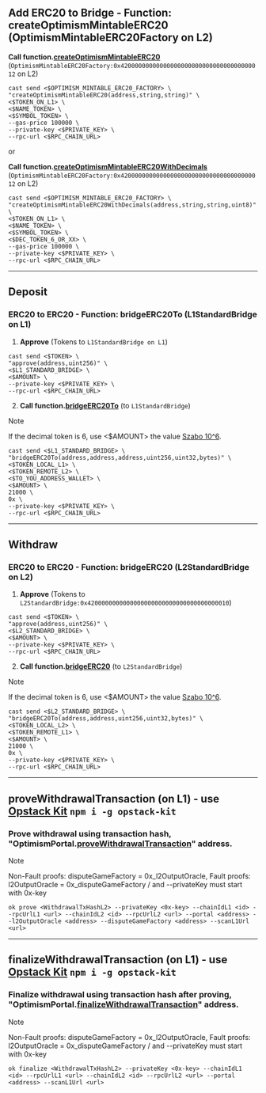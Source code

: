 ## Add ERC20 to Bridge - Function: createOptimismMintableERC20 (OptimismMintableERC20Factory on L2)
**Call function.[createOptimismMintableERC20](https://github.com/ethereum-optimism/optimism/blob/op-contracts/v2.0.0-beta.3/packages/contracts-bedrock/src/universal/OptimismMintableERC20Factory.sol#L91C1-L105C6)** (`OptimismMintableERC20Factory:0x4200000000000000000000000000000000000012` on L2)
```
cast send <$OPTIMISM_MINTABLE_ERC20_FACTORY> \
"createOptimismMintableERC20(address,string,string)" \
<$TOKEN_ON_L1> \
<$NAME_TOKEN> \
<$SYMBOL_TOKEN> \
--gas-price 100000 \
--private-key <$PRIVATE_KEY> \
--rpc-url <$RPC_CHAIN_URL>
```

or

**Call function.[createOptimismMintableERC20WithDecimals](https://github.com/ethereum-optimism/optimism/blob/op-contracts/v2.0.0-beta.3/packages/contracts-bedrock/src/universal/OptimismMintableERC20Factory.sol#L107C1-L139C6)** (`OptimismMintableERC20Factory:0x4200000000000000000000000000000000000012` on L2)
```
cast send <$OPTIMISM_MINTABLE_ERC20_FACTORY> \
"createOptimismMintableERC20WithDecimals(address,string,string,uint8)" \
<$TOKEN_ON_L1> \
<$NAME_TOKEN> \
<$SYMBOL_TOKEN> \
<$DEC_TOKEN_6_OR_XX> \
--gas-price 100000 \
--private-key <$PRIVATE_KEY> \
--rpc-url <$RPC_CHAIN_URL>
```
---

## Deposit
### ERC20 to ERC20 - Function: bridgeERC20To (L1StandardBridge on L1)
1. **Approve** (Tokens to `L1StandardBridge on L1`)
```
cast send <$TOKEN> \
"approve(address,uint256)" \
<$L1_STANDARD_BRIDGE> \
<$AMOUNT> \
--private-key <$PRIVATE_KEY> \
--rpc-url <$RPC_CHAIN_URL>
```

2. **Call function.[bridgeERC20To](https://github.com/ethereum-optimism/optimism/blob/op-contracts/v2.0.0-beta.3/packages/contracts-bedrock/src/L1/L1StandardBridge.sol#L178C1-L200C6)** (to `L1StandardBridge`)
> [!NOTE]  
> If the decimal token is 6, use <$AMOUNT> the value [Szabo 10^6](https://etherscan.io/unitconverter).
```
cast send <$L1_STANDARD_BRIDGE> \
"bridgeERC20To(address,address,address,uint256,uint32,bytes)" \
<$TOKEN_LOCAL_L1> \
<$TOKEN_REMOTE_L2> \
<$TO_YOU_ADDRESS_WALLET> \
<$AMOUNT> \
21000 \
0x \
--private-key <$PRIVATE_KEY> \
--rpc-url <$RPC_CHAIN_URL>
```

---

## Withdraw
### ERC20 to ERC20 - Function: bridgeERC20 (L2StandardBridge on L2)

1. **Approve** (Tokens to `L2StandardBridge:0x4200000000000000000000000000000000000010`)
```
cast send <$TOKEN> \
"approve(address,uint256)" \
<$L2_STANDARD_BRIDGE> \
<$AMOUNT> \
--private-key <$PRIVATE_KEY> \
--rpc-url <$RPC_CHAIN_URL>
```

2. **Call function.[bridgeERC20](https://github.com/ethereum-optimism/optimism/blob/op-contracts/v2.0.0-beta.3/packages/contracts-bedrock/src/universal/StandardBridge.sol#L191C1-L211C6)** (to `L2StandardBridge`)
> [!NOTE]  
> If the decimal token is 6, use <$AMOUNT> the value [Szabo 10^6](https://etherscan.io/unitconverter).
```
cast send <$L2_STANDARD_BRIDGE> \
"bridgeERC20To(address,address,uint256,uint32,bytes)" \
<$TOKEN_LOCAL_L2> \
<$TOKEN_REMOTE_L1> \
<$AMOUNT> \
21000 \
0x \
--private-key <$PRIVATE_KEY> \
--rpc-url <$RPC_CHAIN_URL>
```

---

## proveWithdrawalTransaction (on L1) - use [Opstack Kit](https://opstack-kit.pages.dev/docs/getting-started#installation) `npm i -g opstack-kit`
### Prove withdrawal using transaction hash, "OptimismPortal.[proveWithdrawalTransaction](https://github.com/ethereum-optimism/optimism/blob/op-contracts/v2.0.0-beta.3/packages/contracts-bedrock/src/L1/OptimismPortal.sol#L243C1-L322C6)" address.
> [!NOTE]  
> Non-Fault proofs: disputeGameFactory = 0x_l2OutputOracle, Fault proofs: l2OutputOracle = 0x_disputeGameFactory / and --privateKey must start with 0x-key
```
ok prove <WithdrawalTxHashL2> --privateKey <0x-key> --chainIdL1 <id> --rpcUrlL1 <url> --chainIdL2 <id> --rpcUrlL2 <url> --portal <address> --l2OutputOracle <address> --disputeGameFactory <address> --scanL1Url <url>
```

---

## finalizeWithdrawalTransaction (on L1) - use [Opstack Kit](https://opstack-kit.pages.dev/docs/getting-started#installation) `npm i -g opstack-kit`
### Finalize withdrawal using transaction hash after proving, "OptimismPortal.[finalizeWithdrawalTransaction](https://github.com/ethereum-optimism/optimism/blob/op-contracts/v2.0.0-beta.3/packages/contracts-bedrock/src/L1/OptimismPortal.sol#L324C1-L444C6)" address.
> [!NOTE]  
> Non-Fault proofs: disputeGameFactory = 0x_l2OutputOracle, Fault proofs: l2OutputOracle = 0x_disputeGameFactory / and --privateKey must start with 0x-key
```
ok finalize <WithdrawalTxHashL2> --privateKey <0x-key> --chainIdL1 <id> --rpcUrlL1 <url> --chainIdL2 <id> --rpcUrlL2 <url> --portal <address> --scanL1Url <url>
```
